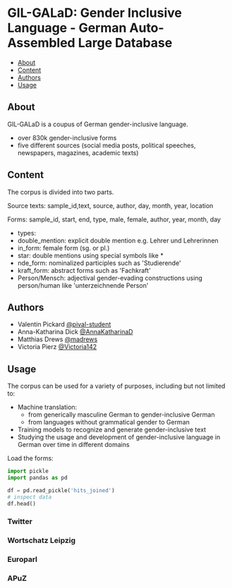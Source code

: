 
# GIL-GALaD: Gender Inclusive Language - German Auto-Assembled Large Database

  * [About](#about)
  * [Content](#content)
  * [Authors](#authors)
  * [Usage](#usage)

## About
GIL-GALaD is a coupus of German gender-inclusive language.
- over 830k gender-inclusive forms 
- five different sources (social media posts, political speeches, newspapers, magazines, academic texts)

## Content
The corpus is divided into two parts.

Source texts:
sample_id,text, source, author, day, month, year, location

Forms:
sample_id, start, end, type, male, female, author, year, month, day

- types:
 - double_mention: explicit double mention e.g. Lehrer und Lehrerinnen
 - in_form: female form (sg. or pl.)
 - star: double mentions using special symbols like *
 - nde_form: nominalized participles such as 'Studierende'
 - kraft_form: abstract forms such as 'Fachkraft'
 - Person/Mensch: adjectival gender-evading constructions using person/human like 'unterzeichnende Person' 

## Authors

- Valentin Pickard [@pival-student](https://github.com/pival-student)
- Anna-Katharina Dick [@AnnaKatharinaD](https://github.com/AnnaKatharinaD)
- Matthias Drews [@madrews](https://github.com/madrews)
- Victoria Pierz [@Victoria142](https://github.com/Victoria142)

## Usage
The corpus can be used for a variety of purposes, including but not limited to:

- Machine translation:
    - from generically masculine German to gender-inclusive German
    - from languages without grammatical gender to German
- Training models to recognize and generate gender-inclusive text
- Studying the usage and development of gender-inclusive language in German over time in different domains

Load the forms:

```python
import pickle
import pandas as pd

df = pd.read_pickle('hits_joined')
# inspect data
df.head()
```

### Twitter
### Wortschatz Leipzig
### Europarl
### APuZ

